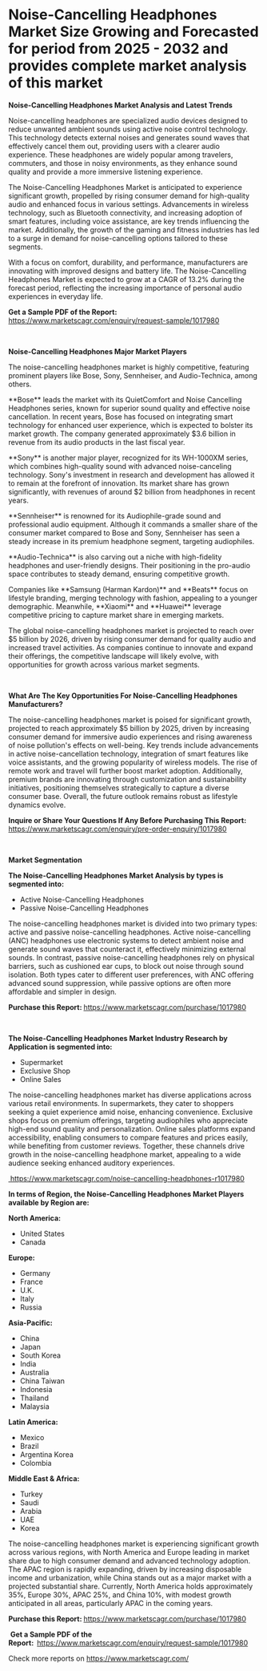 <p><h1>Noise-Cancelling Headphones Market Size Growing and Forecasted for period from 2025 - 2032 and provides complete market analysis of this market</h1></p><p><strong>Noise-Cancelling Headphones Market Analysis and Latest Trends</strong></p>
<p><p>Noise-cancelling headphones are specialized audio devices designed to reduce unwanted ambient sounds using active noise control technology. This technology detects external noises and generates sound waves that effectively cancel them out, providing users with a clearer audio experience. These headphones are widely popular among travelers, commuters, and those in noisy environments, as they enhance sound quality and provide a more immersive listening experience.</p><p>The Noise-Cancelling Headphones Market is anticipated to experience significant growth, propelled by rising consumer demand for high-quality audio and enhanced focus in various settings. Advancements in wireless technology, such as Bluetooth connectivity, and increasing adoption of smart features, including voice assistance, are key trends influencing the market. Additionally, the growth of the gaming and fitness industries has led to a surge in demand for noise-cancelling options tailored to these segments.</p><p>With a focus on comfort, durability, and performance, manufacturers are innovating with improved designs and battery life. The Noise-Cancelling Headphones Market is expected to grow at a CAGR of 13.2% during the forecast period, reflecting the increasing importance of personal audio experiences in everyday life.</p></p>
<p><strong>Get a Sample PDF of the Report:&nbsp;</strong> <a href="https://www.marketscagr.com/enquiry/request-sample/1017980?utm_campaign=3321&utm_medium=2&utm_source=Github&utm_content=ia&utm_term=21032025&utm_id=noise-cancelling-headphones">https://www.marketscagr.com/enquiry/request-sample/1017980</a></p>
<p>&nbsp;</p>
<p><strong>Noise-Cancelling Headphones Major Market Players</strong></p>
<p><p>The noise-cancelling headphones market is highly competitive, featuring prominent players like Bose, Sony, Sennheiser, and Audio-Technica, among others. </p><p>**Bose** leads the market with its QuietComfort and Noise Cancelling Headphones series, known for superior sound quality and effective noise cancellation. In recent years, Bose has focused on integrating smart technology for enhanced user experience, which is expected to bolster its market growth. The company generated approximately $3.6 billion in revenue from its audio products in the last fiscal year.</p><p>**Sony** is another major player, recognized for its WH-1000XM series, which combines high-quality sound with advanced noise-canceling technology. Sony's investment in research and development has allowed it to remain at the forefront of innovation. Its market share has grown significantly, with revenues of around $2 billion from headphones in recent years.</p><p>**Sennheiser** is renowned for its Audiophile-grade sound and professional audio equipment. Although it commands a smaller share of the consumer market compared to Bose and Sony, Sennheiser has seen a steady increase in its premium headphone segment, targeting audiophiles. </p><p>**Audio-Technica** is also carving out a niche with high-fidelity headphones and user-friendly designs. Their positioning in the pro-audio space contributes to steady demand, ensuring competitive growth.</p><p>Companies like **Samsung (Harman Kardon)** and **Beats** focus on lifestyle branding, merging technology with fashion, appealing to a younger demographic. Meanwhile, **Xiaomi** and **Huawei** leverage competitive pricing to capture market share in emerging markets.</p><p>The global noise-cancelling headphones market is projected to reach over $5 billion by 2026, driven by rising consumer demand for quality audio and increased travel activities. As companies continue to innovate and expand their offerings, the competitive landscape will likely evolve, with opportunities for growth across various market segments.</p></p>
<p>&nbsp;</p>
<p><strong>What Are The Key Opportunities For Noise-Cancelling Headphones Manufacturers?</strong></p>
<p><p>The noise-cancelling headphones market is poised for significant growth, projected to reach approximately $5 billion by 2025, driven by increasing consumer demand for immersive audio experiences and rising awareness of noise pollution's effects on well-being. Key trends include advancements in active noise-cancellation technology, integration of smart features like voice assistants, and the growing popularity of wireless models. The rise of remote work and travel will further boost market adoption. Additionally, premium brands are innovating through customization and sustainability initiatives, positioning themselves strategically to capture a diverse consumer base. Overall, the future outlook remains robust as lifestyle dynamics evolve.</p></p>
<p><strong>Inquire or Share Your Questions If Any Before Purchasing This Report:</strong> <a href="https://www.marketscagr.com/enquiry/pre-order-enquiry/1017980?utm_campaign=3321&utm_medium=2&utm_source=Github&utm_content=ia&utm_term=21032025&utm_id=noise-cancelling-headphones">https://www.marketscagr.com/enquiry/pre-order-enquiry/1017980</a></p>
<p>&nbsp;</p>
<p><strong>Market Segmentation</strong></p>
<p><strong>The Noise-Cancelling Headphones Market Analysis by types is segmented into:</strong></p>
<p><ul><li>Active Noise-Cancelling Headphones</li><li>Passive Noise-Cancelling Headphones</li></ul></p>
<p><p>The noise-cancelling headphones market is divided into two primary types: active and passive noise-cancelling headphones. Active noise-cancelling (ANC) headphones use electronic systems to detect ambient noise and generate sound waves that counteract it, effectively minimizing external sounds. In contrast, passive noise-cancelling headphones rely on physical barriers, such as cushioned ear cups, to block out noise through sound isolation. Both types cater to different user preferences, with ANC offering advanced sound suppression, while passive options are often more affordable and simpler in design.</p></p>
<p><strong>Purchase this Report:&nbsp;</strong><a href="https://www.marketscagr.com/purchase/1017980?utm_campaign=3321&utm_medium=2&utm_source=Github&utm_content=ia&utm_term=21032025&utm_id=noise-cancelling-headphones">https://www.marketscagr.com/purchase/1017980</a></p>
<p>&nbsp;</p>
<p><strong>The Noise-Cancelling Headphones Market Industry Research by Application is segmented into:</strong></p>
<p><ul><li>Supermarket</li><li>Exclusive Shop</li><li>Online Sales</li></ul></p>
<p><p>The noise-cancelling headphones market has diverse applications across various retail environments. In supermarkets, they cater to shoppers seeking a quiet experience amid noise, enhancing convenience. Exclusive shops focus on premium offerings, targeting audiophiles who appreciate high-end sound quality and personalization. Online sales platforms expand accessibility, enabling consumers to compare features and prices easily, while benefiting from customer reviews. Together, these channels drive growth in the noise-cancelling headphone market, appealing to a wide audience seeking enhanced auditory experiences.</p></p>
<p><a href="https://www.marketscagr.com/noise-cancelling-headphones-r1017980?utm_campaign=3321&utm_medium=2&utm_source=Github&utm_content=ia&utm_term=21032025&utm_id=noise-cancelling-headphones">&nbsp;https://www.marketscagr.com/noise-cancelling-headphones-r1017980</a></p>
<p><strong>In terms of Region, the Noise-Cancelling Headphones Market Players available by Region are:</strong></p>
<p>
    <p> <strong> North America: </strong>
        <ul>
            <li>United States</li>
            <li>Canada</li>
        </ul>
        </p> 
    <p> <strong> Europe: </strong>
        <ul>
            <li>Germany</li>
            <li>France</li>
            <li>U.K.</li>
            <li>Italy</li>
            <li>Russia</li>
        </ul>
        </p> 
    <p> <strong> Asia-Pacific: </strong>
        <ul>
            <li>China</li>
            <li>Japan</li>
            <li>South Korea</li>
            <li>India</li>
            <li>Australia</li>
            <li>China Taiwan</li>
            <li>Indonesia</li>
            <li>Thailand</li>
            <li>Malaysia</li>
        </ul>
        </p> 
    <p> <strong> Latin America: </strong>
        <ul>
            <li>Mexico</li>
            <li>Brazil</li>
            <li>Argentina Korea</li>
            <li>Colombia</li>
        </ul>
        </p> 
    <p> <strong> Middle East & Africa: </strong>
        <ul>
            <li>Turkey</li>
            <li>Saudi</li>
            <li>Arabia</li>
            <li>UAE</li>
            <li>Korea</li>
        </ul>
    </p>
    </p>
<p><p>The noise-cancelling headphones market is experiencing significant growth across various regions, with North America and Europe leading in market share due to high consumer demand and advanced technology adoption. The APAC region is rapidly expanding, driven by increasing disposable income and urbanization, while China stands out as a major market with a projected substantial share. Currently, North America holds approximately 35%, Europe 30%, APAC 25%, and China 10%, with modest growth anticipated in all areas, particularly APAC in the coming years.</p></p>
<p><strong>Purchase this Report: </strong><a href="https://www.marketscagr.com/purchase/1017980?utm_campaign=3321&utm_medium=2&utm_source=Github&utm_content=ia&utm_term=21032025&utm_id=noise-cancelling-headphones">https://www.marketscagr.com/purchase/1017980</a></p>
<p>&nbsp;<strong>Get a Sample PDF of the Report:&nbsp;&nbsp;</strong><a href="https://www.marketscagr.com/enquiry/request-sample/1017980?utm_campaign=3321&utm_medium=2&utm_source=Github&utm_content=ia&utm_term=21032025&utm_id=noise-cancelling-headphones">https://www.marketscagr.com/enquiry/request-sample/1017980</a></p>
<p><strong></strong></p>
<p>Check more reports on <a href="https://www.marketscagr.com/?utm_campaign=3321&utm_medium=2&utm_source=Github&utm_content=ia&utm_term=21032025&utm_id=noise-cancelling-headphones">https://www.marketscagr.com/</a></p>